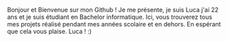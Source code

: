 Bonjour et Bienvenue sur mon Github !
Je me présente, je suis Luca j'ai 22 ans et je suis étudiant en Bachelor informatique.
Ici, vous trouverez tous mes projets réalisé pendant mes années scolaire et en dehors.
En espérant que cela vous plaise.
Luca ! :)
